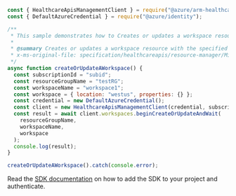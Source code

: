 ```javascript
const { HealthcareApisManagementClient } = require("@azure/arm-healthcareapis");
const { DefaultAzureCredential } = require("@azure/identity");

/**
 * This sample demonstrates how to Creates or updates a workspace resource with the specified parameters.
 *
 * @summary Creates or updates a workspace resource with the specified parameters.
 * x-ms-original-file: specification/healthcareapis/resource-manager/Microsoft.HealthcareApis/stable/2021-11-01/examples/workspaces/Workspaces_Create.json
 */
async function createOrUpdateAWorkspace() {
  const subscriptionId = "subid";
  const resourceGroupName = "testRG";
  const workspaceName = "workspace1";
  const workspace = { location: "westus", properties: {} };
  const credential = new DefaultAzureCredential();
  const client = new HealthcareApisManagementClient(credential, subscriptionId);
  const result = await client.workspaces.beginCreateOrUpdateAndWait(
    resourceGroupName,
    workspaceName,
    workspace
  );
  console.log(result);
}

createOrUpdateAWorkspace().catch(console.error);
```

Read the [SDK documentation](https://github.com/Azure/azure-sdk-for-js/blob/%40azure%2Farm-healthcareapis_2.1.0/sdk/healthcareapis/arm-healthcareapis/README.md) on how to add the SDK to your project and authenticate.
